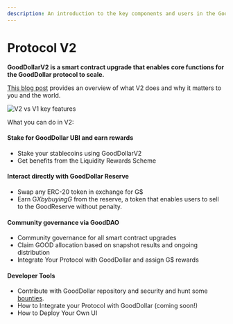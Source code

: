 ```yaml
---
description: An introduction to the key components and users in the GoodDollar protocol.
---
```


# Protocol V2

**GoodDollarV2 is a smart contract upgrade that enables core functions for the GoodDollar protocol to scale.**

[This blog post](https://www.gooddollar.org/gooddollarv2-launches-the-epoch-of-defi-for-good/) provides an overview of what V2 does and why it matters to you and the world.

![V2 vs V1 key features](https://lh6.googleusercontent.com/Ff6\_F68L0y3BlWICN6GKvBb8KJumHy6zOgAezD\_c4L67PjjM\_aP1InxYUolVUFHYubBoTMQmgrA38b8X9yzZOaWqcp7G04nCZJC07lHE67afAiaENW-ZxjMYvzqmsBlA-7GZNxa0)

What you can do in V2:

#### Stake for GoodDollar UBI and earn rewards&#x20;

* Stake your stablecoins using GoodDollarV2&#x20;
* Get benefits from the Liquidity Rewards Scheme

#### Interact directly with GoodDollar Reserve&#x20;

* Swap any ERC-20 token in exchange for G$&#x20;
* Earn G$X by buying G$ from the reserve, a token that enables users to sell to the GoodReserve without penalty.

#### Community governance via GoodDAO&#x20;

* Community governance for all smart contract upgrades&#x20;
* Claim GOOD allocation based on snapshot results and ongoing distribution
* Integrate Your Protocol with GoodDollar and assign G$ rewards

#### Developer Tools&#x20;

* Contribute with GoodDollar repository and security and hunt some [bounties](https://github.com/GoodDollar/Bounties/issues).&#x20;
* How to Integrate your Protocol with GoodDollar (coming soon!)&#x20;
* How to Deploy Your Own UI

